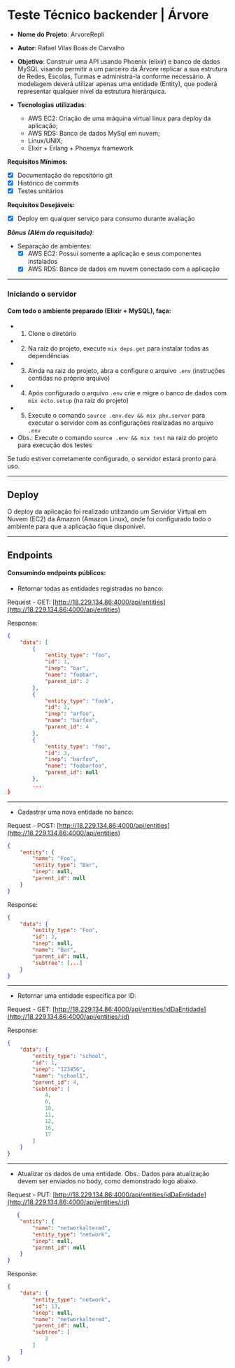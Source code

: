 # Teste Técnico backender | Árvore


* **Nome do Projeto**: ArvoreRepli
* **Autor**: Rafael Vilas Boas de Carvalho
* **Objetivo**: Construir uma API usando Phoenix (elixir) e banco de dados MySQL visando permitir a um parceiro da Árvore replicar a sua estrutura de Redes, Escolas, Turmas e administrá-la conforme necessário. 
A modelagem deverá utilizar apenas uma entidade (Entity), que poderá representar qualquer nível da estrutura hierárquica.
 
* **Tecnologias utilizadas**:
  * AWS EC2: Criação de uma máquina virtual linux para deploy da aplicação;
  * AWS RDS: Banco de dados MySql em nuvem;
  * Linux/UNIX;
  * Elixir + Erlang + Phoenyx framework

**Requisitos Mínimos:**
- [x] Documentação do repositório git 
- [x] Histórico de commits
- [x] Testes unitários

**Requisitos Desejáveis:**
- [x] Deploy em qualquer serviço para consumo durante avaliação 

***Bônus (Além do requisitado)***:
- Separação de ambientes:
  - [x] AWS EC2: Possui somente a aplicação e seus componentes instalados
  - [x] AWS RDS: Banco de dados em nuvem conectado com a aplicação 

----

### Iniciando o servidor
#### Com todo o ambiente preparado (Elixir + MySQL), faça:
  * 1. Clone o diretório
  * 2. Na raiz do projeto, execute `mix deps.get` para instalar todas as dependências
  * 3. Ainda na raiz do projeto, abra e configure o arquivo `.env` (instruções contidas no próprio arquivo)
  * 4. Após configurado o arquivo `.env` crie e migre o banco de dados com `mix ecto.setup` (na raiz do projeto)
  * 5. Execute o comando `source .env.dev && mix phx.server` para executar o servidor com as configurações realizadas no arquivo `.env`
  *  Obs.: Execute o comando `source .env && mix test` na raiz do projeto para execução dos testes

Se tudo estiver corretamente configurado, o servidor estará pronto para uso.

----

## Deploy

O deploy da aplicação foi realizado utilizando um Servidor Virtual em Nuvem (EC2) da Amazon (Amazon Linux), onde foi configurado todo o ambiente para que a aplicação fique disponível.

---
## Endpoints
#### Consumindo endpoints públicos:

* Retornar todas as entidades registradas no banco:

Request - GET: [http://18.229.134.86:4000/api/entities](http://18.229.134.86:4000/api/entities)

Response: 
```json
{
	"data": [
		{
			"entity_type": "foo",
			"id": 1,
			"inep": "bar",
			"name": "foobar",
			"parent_id": 2
		},
		{
			"entity_type": "foob",
			"id": 2,
			"inep": "arfoo",
			"name": "barfoo",
			"parent_id": 4
		},
		{
			"entity_type": "foo",
			"id": 3,
			"inep": "barfoo",
			"name": "foobarfoo",
			"parent_id": null
		},
        ...
}
```
------------
  * Cadastrar uma nova  entidade no banco:

    

Request - POST: [http://18.229.134.86:4000/api/entities](http://18.229.134.86:4000/api/entities) 
```json
{
    "entity": {
        "name": "Foo",
        "entity_type": "Bar",
        "inep": null,
        "parent_id": null
    }
}
```
Response:
```json
{
	"data": {
		"entity_type": "Foo",
		"id": 3,
		"inep": null,
		"name": "Bar",
		"parent_id": null,
		"subtree": [...]
	}
}
```
------------
 * Retornar uma entidade específica por ID:

Request - GET: [http://18.229.134.86:4000/api/entities/idDaEntidade](http://18.229.134.86:4000/api/entities/:id)

Response:
```json
{
	"data": {
		"entity_type": "school",
		"id": 1,
		"inep": "123456",
		"name": "school1",
		"parent_id": 4,
		"subtree": [
			4,
			6,
			10,
			11,
			12,
			16,
			17
		]
	}
}
```
------------
   * Atualizar os dados de uma entidade. Obs.: Dados para atualização devem ser enviados no body, como demonstrado logo abaixo.

Request - PUT: [http://18.229.134.86:4000/api/entities/idDaEntidade](http://18.229.134.86:4000/api/entities/:id)
```json
   {
    "entity": {
        "name": "networkaltered",
        "entity_type": "network",
        "inep": null,
        "parent_id": null
    }
}
```

Response:
```json
{
	"data": {
		"entity_type": "network",
		"id": 13,
		"inep": null,
		"name": "networkaltered",
		"parent_id": null,
		"subtree": [
			3
		]
	}
}
```

